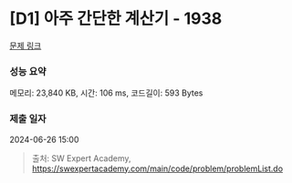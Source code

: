 # [D1] 아주 간단한 계산기 - 1938 

[문제 링크](https://swexpertacademy.com/main/code/problem/problemDetail.do?contestProbId=AV5PjsYKAMIDFAUq) 

### 성능 요약

메모리: 23,840 KB, 시간: 106 ms, 코드길이: 593 Bytes

### 제출 일자

2024-06-26 15:00



> 출처: SW Expert Academy, https://swexpertacademy.com/main/code/problem/problemList.do